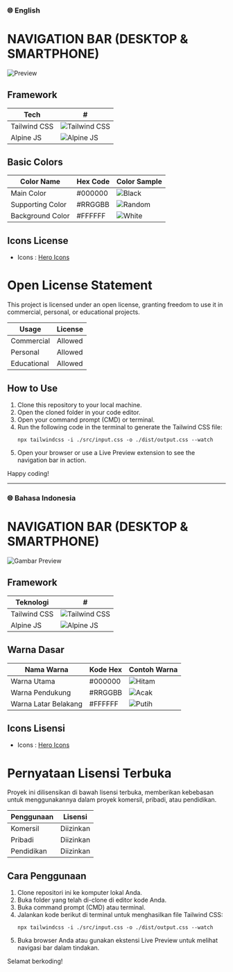### 🌐 English
# NAVIGATION BAR (DESKTOP & SMARTPHONE)

![Preview](https://github.com/yorisofficial/Plugin_widget/blob/main/All_Navbar/navbar_bottom_v2/img/Preview.png)

## Framework

| Tech        | #                                                |
|------------------|------------------------------------------------------|
| Tailwind CSS     | ![Tailwind CSS](https://avatars.githubusercontent.com/u/67109815?s=40) |
| Alpine JS        | ![Alpine JS](https://avatars.githubusercontent.com/u/59030169?s=40) |

## Basic Colors

| Color Name         | Hex Code   | Color Sample   |
|--------------------|------------|----------------|
| Main Color         | #000000    | ![Black](https://via.placeholder.com/20/000000?text=+)     |
| Supporting Color   | #RRGGBB    | ![Random](https://via.placeholder.com/20/RRGGBB?text=+)    |
| Background Color   | #FFFFFF    | ![White](https://via.placeholder.com/20/FFFFFF?text=+)     |


## Icons License
- Icons : <a href="https://heroicons.com/">Hero Icons</a>

# Open License Statement

This project is licensed under an open license, granting freedom to use it in commercial, personal, or educational projects.

| Usage         | License  |
|---------------|----------|
| Commercial    | Allowed  |
| Personal      | Allowed  |
| Educational   | Allowed  |

## How to Use

1. Clone this repository to your local machine.
2. Open the cloned folder in your code editor.
3. Open your command prompt (CMD) or terminal.
4. Run the following code in the terminal to generate the Tailwind CSS file:
    ```
    npx tailwindcss -i ./src/input.css -o ./dist/output.css --watch
    ```
5. Open your browser or use a Live Preview extension to see the navigation bar in action.

Happy coding!

---------------------------------------------------------------------------------------------------------------------------

### 🌐 Bahasa Indonesia
# NAVIGATION BAR (DESKTOP & SMARTPHONE)

![Gambar Preview](https://github.com/yorisofficial/Plugin_widget/blob/main/All_Navbar/navbar_bottom_v2/img/Preview.png)

## Framework

| Teknologi        | #                                                |
|------------------|------------------------------------------------------|
| Tailwind CSS     | ![Tailwind CSS](https://avatars.githubusercontent.com/u/67109815?s=40) |
| Alpine JS        | ![Alpine JS](https://avatars.githubusercontent.com/u/59030169?s=40) |



## Warna Dasar

| Nama Warna         | Kode Hex   | Contoh Warna   |
|--------------------|------------|----------------|
| Warna Utama        | #000000    | ![Hitam](https://via.placeholder.com/20/000000?text=+)    |
| Warna Pendukung    | #RRGGBB    | ![Acak](https://via.placeholder.com/20/RRGGBB?text=+)      |
| Warna Latar Belakang | #FFFFFF  | ![Putih](https://via.placeholder.com/20/FFFFFF?text=+)   |


## Icons Lisensi
- Icons : <a href="https://heroicons.com/">Hero Icons</a>

# Pernyataan Lisensi Terbuka

Proyek ini dilisensikan di bawah lisensi terbuka, memberikan kebebasan untuk menggunakannya dalam proyek komersil, pribadi, atau pendidikan.

| Penggunaan    | Lisensi   |
|--------------|-----------|
| Komersil     | Diizinkan |
| Pribadi      | Diizinkan |
| Pendidikan   | Diizinkan |


## Cara Penggunaan

1. Clone repositori ini ke komputer lokal Anda.
2. Buka folder yang telah di-clone di editor kode Anda.
3. Buka command prompt (CMD) atau terminal.
4. Jalankan kode berikut di terminal untuk menghasilkan file Tailwind CSS:
    ```
    npx tailwindcss -i ./src/input.css -o ./dist/output.css --watch
    ```
5. Buka browser Anda atau gunakan ekstensi Live Preview untuk melihat navigasi bar dalam tindakan.

Selamat berkoding!

